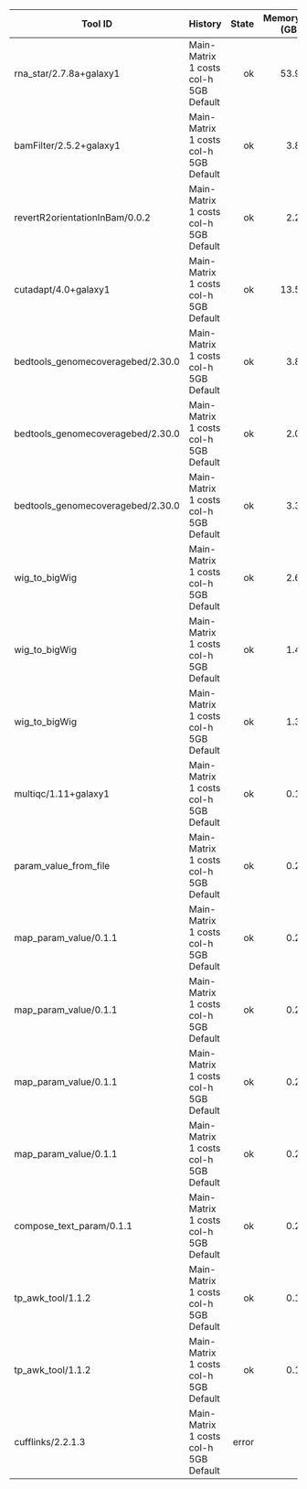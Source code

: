 | Tool ID | History | State | Memory (GB) | Runtime (sec)|
|---|---|---:|---:|---:|
| rna_star/2.7.8a+galaxy1 | Main-Matrix 1 costs col-h 5GB Default | ok | 53.9 |   935 |
| bamFilter/2.5.2+galaxy1 | Main-Matrix 1 costs col-h 5GB Default | ok | 3.8 |   709 |
| revertR2orientationInBam/0.0.2 | Main-Matrix 1 costs col-h 5GB Default | ok | 2.2 |   440 |
| cutadapt/4.0+galaxy1 | Main-Matrix 1 costs col-h 5GB Default | ok | 13.5 |   406 |
| bedtools_genomecoveragebed/2.30.0 | Main-Matrix 1 costs col-h 5GB Default | ok | 3.8 |   217 |
| bedtools_genomecoveragebed/2.30.0 | Main-Matrix 1 costs col-h 5GB Default | ok | 2.0 |   165 |
| bedtools_genomecoveragebed/2.30.0 | Main-Matrix 1 costs col-h 5GB Default | ok | 3.3 |   162 |
| wig_to_bigWig | Main-Matrix 1 costs col-h 5GB Default | ok | 2.6 |    35 |
| wig_to_bigWig | Main-Matrix 1 costs col-h 5GB Default | ok | 1.4 |    19 |
| wig_to_bigWig | Main-Matrix 1 costs col-h 5GB Default | ok | 1.3 |    17 |
| multiqc/1.11+galaxy1 | Main-Matrix 1 costs col-h 5GB Default | ok | 0.1 |     7 |
| param_value_from_file | Main-Matrix 1 costs col-h 5GB Default | ok | 0.2 |     4 |
| map_param_value/0.1.1 | Main-Matrix 1 costs col-h 5GB Default | ok | 0.2 |     4 |
| map_param_value/0.1.1 | Main-Matrix 1 costs col-h 5GB Default | ok | 0.2 |     4 |
| map_param_value/0.1.1 | Main-Matrix 1 costs col-h 5GB Default | ok | 0.2 |     4 |
| map_param_value/0.1.1 | Main-Matrix 1 costs col-h 5GB Default | ok | 0.2 |     4 |
| compose_text_param/0.1.1 | Main-Matrix 1 costs col-h 5GB Default | ok | 0.2 |     3 |
| tp_awk_tool/1.1.2 | Main-Matrix 1 costs col-h 5GB Default | ok | 0.1 |     1 |
| tp_awk_tool/1.1.2 | Main-Matrix 1 costs col-h 5GB Default | ok | 0.1 |     1 |
| cufflinks/2.2.1.3 | Main-Matrix 1 costs col-h 5GB Default | error |  |  |
